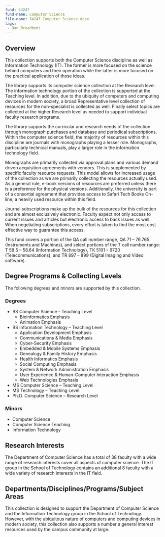 ```yaml
---
fund: 34247
fund-name: Computer Science
file-name: 34247 Computer Science.docx
tags:
 - Dan Broadbent
---
```


## Overview

This collection supports both the Computer Science discipline as well as Information Technology (IT). The former is more focused on the science behind computers and their operation while the latter is more focused on the practical application of those ideas.

The library supports its computer science collection at the Research level. The information technology portion of the collection is supported at the Teaching level. In addition, due to the ubiquity of computers and computing devices in modern society, a broad Representative level collection of resources for the non-specialist is collected as well. Finally select topics are collected at the higher Research level as needed to support individual faculty research programs.

The library supports the curricular and research needs of the collection through monograph purchases and database and periodical subscriptions. Within the computer science field, the majority of resources within this discipline are journals with monographs playing a lesser role. Monographs, particularly technical manuals, play a larger role in the information technology field.

Monographs are primarily collected via approval plans and various demand driven acquisition agreements with vendors. This is supplemented by specific faculty resource requests. This model allows for increased usage of the collection as we are primarily collecting the resources actually used. As a general rule, e-book versions of resources are preferred unless there is a preference for the physical versions. Additionally, the university is part of a consortial agreement that provides access to Safari Tech Books On-line, a heavily used resource within this field.

Journal subscriptions make up the bulk of the resources for this collection and are almost exclusively electronic. Faculty expect not only access to current issues and articles but electronic access to back issues as well. When negotiating subscriptions, every effort is taken to find the most cost effective way to guarantee this access.

This fund covers a portion of the QA call number range, QA 71 – 76.765 (Instruments and Machines), and select portions of the T call number range: T 58.5 – 58.64 (Information Technology), TK 5101 – 6720 (Telecommunications), and TR 897 – 899 (Digital Imaging and Video software).

## Degree Programs & Collecting Levels

The following degrees and minors are supported by this collection.

### Degrees

- BS Computer Science – Teaching Level
    - Bioinformatics Emphasis
    - Animation Emphasis
- BS Information Technology – Teaching Level
    - Application Development Emphasis
    - Communications & Media Emphasis
    - Cyber-Security Emphasis
    - Embedded & Mobile Systems Emphasis
    - Genealogy & Family History Emphasis
    - Health Informatics Emphasis
    - Social Computing Emphasis
    - System & Network Administration Emphasis
    - User Experience & Human-Computer Interaction Emphasis
    - Web Technologies Emphasis
- MS Computer Science – Teaching Level
- MS Technology – Teaching Level
- Ph.D. Computer Science – Research Level

### Minors

- Computer Science
- Computer Science Teaching
- Information Technology

## Research Interests

The Department of Computer Science has a total of 38 faculty with a wide range of research interests cover all aspects of computer science. The IT group in the School of Technology contains an additional 8 faculty with a wide variety of research interests in the IT field.

## Departments/<wbr>Disciplines/<wbr>Programs/<wbr>Subject Areas

This collection is designed to support the Department of Computer Science and the Information Technology group in the School of Technology. However, with the ubiquitous nature of computers and computing devices in modern society, this collection also supports a number a general interest resources used by the campus community at large.
